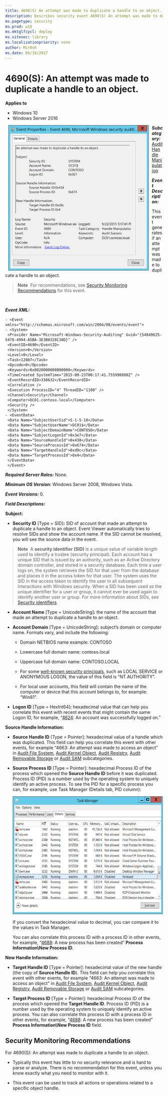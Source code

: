 ```yaml
---
title: 4690(S) An attempt was made to duplicate a handle to an object. (Windows 10)
description: Describes security event 4690(S) An attempt was made to duplicate a handle to an object.
ms.pagetype: security
ms.prod: w10
ms.mktglfcycl: deploy
ms.sitesec: library
ms.localizationpriority: none
author: Mir0sh
ms.date: 04/19/2017
---
```


# 4690(S): An attempt was made to duplicate a handle to an object.

**Applies to**
-   Windows 10
-   Windows Server 2016


<img src="images/event-4690.png" alt="Event 4690 illustration" width="449" height="463" hspace="10" align="left" />

***Subcategory:***&nbsp;[Audit Handle Manipulation](audit-handle-manipulation.md)

***Event Description:***

This event generates if an attempt was made to duplicate a handle to an object.

> **Note**&nbsp;&nbsp;For recommendations, see [Security Monitoring Recommendations](#security-monitoring-recommendations) for this event.

<br clear="all">

***Event XML:***
```
- <Event xmlns="http://schemas.microsoft.com/win/2004/08/events/event">
- <System>
 <Provider Name="Microsoft-Windows-Security-Auditing" Guid="{54849625-5478-4994-A5BA-3E3B0328C30D}" /> 
 <EventID>4690</EventID> 
 <Version>0</Version> 
 <Level>0</Level> 
 <Task>12807</Task> 
 <Opcode>0</Opcode> 
 <Keywords>0x8020000000000000</Keywords> 
 <TimeCreated SystemTime="2015-09-23T00:17:41.755998800Z" /> 
 <EventRecordID>338632</EventRecordID> 
 <Correlation /> 
 <Execution ProcessID="4" ThreadID="1100" /> 
 <Channel>Security</Channel> 
 <Computer>DC01.contoso.local</Computer> 
 <Security /> 
 </System>
- <EventData>
 <Data Name="SubjectUserSid">S-1-5-18</Data> 
 <Data Name="SubjectUserName">DC01$</Data> 
 <Data Name="SubjectDomainName">CONTOSO</Data> 
 <Data Name="SubjectLogonId">0x3e7</Data> 
 <Data Name="SourceHandleId">0x438</Data> 
 <Data Name="SourceProcessId">0x674</Data> 
 <Data Name="TargetHandleId">0xd9c</Data> 
 <Data Name="TargetProcessId">0x4</Data> 
 </EventData>
 </Event>

```

***Required Server Roles:*** None.

***Minimum OS Version:*** Windows Server 2008, Windows Vista.

***Event Versions:*** 0.

***Field Descriptions:***

**Subject:**

-   **Security ID** \[Type = SID\]**:** SID of account that made an attempt to duplicate a handle to an object. Event Viewer automatically tries to resolve SIDs and show the account name. If the SID cannot be resolved, you will see the source data in the event.

> **Note**&nbsp;&nbsp;A **security identifier (SID)** is a unique value of variable length used to identify a trustee (security principal). Each account has a unique SID that is issued by an authority, such as an Active Directory domain controller, and stored in a security database. Each time a user logs on, the system retrieves the SID for that user from the database and places it in the access token for that user. The system uses the SID in the access token to identify the user in all subsequent interactions with Windows security. When a SID has been used as the unique identifier for a user or group, it cannot ever be used again to identify another user or group. For more information about SIDs, see [Security identifiers](/windows/access-protection/access-control/security-identifiers).

-   **Account Name** \[Type = UnicodeString\]**:** the name of the account that made an attempt to duplicate a handle to an object.

-   **Account Domain** \[Type = UnicodeString\]**:** subject’s domain or computer name. Formats vary, and include the following:

    -   Domain NETBIOS name example: CONTOSO

    -   Lowercase full domain name: contoso.local

    -   Uppercase full domain name: CONTOSO.LOCAL

    -   For some [well-known security principals](https://support.microsoft.com/en-us/kb/243330), such as LOCAL SERVICE or ANONYMOUS LOGON, the value of this field is “NT AUTHORITY”.

    -   For local user accounts, this field will contain the name of the computer or device that this account belongs to, for example: “Win81”.

-   **Logon ID** \[Type = HexInt64\]**:** hexadecimal value that can help you correlate this event with recent events that might contain the same Logon ID, for example, “[4624](event-4624.md): An account was successfully logged on.”

**Source Handle Information:**

-   **Source Handle ID** \[Type = Pointer\]: hexadecimal value of a handle which was duplicated. This field can help you correlate this event with other events, for example “4663: An attempt was made to access an object” in [Audit File System](audit-file-system.md), [Audit Kernel Object](audit-kernel-object.md), [Audit Registry](audit-registry.md), [Audit Removable Storage](audit-removable-storage.md) or [Audit SAM](audit-sam.md) subcategories.

-   **Source Process ID** \[Type = Pointer\]: hexadecimal Process ID of the process which opened the **Source Handle ID** before it was duplicated. Process ID (PID) is a number used by the operating system to uniquely identify an active process. To see the PID for a specific process you can, for example, use Task Manager (Details tab, PID column):

    <img src="images/task-manager.png" alt="Task manager illustration" width="585" height="375" />

    If you convert the hexadecimal value to decimal, you can compare it to the values in Task Manager.

    You can also correlate this process ID with a process ID in other events, for example, “[4688](event-4688.md): A new process has been created” **Process Information\\New Process ID**.

**New Handle Information:**

-   **Target Handle ID** \[Type = Pointer\]: hexadecimal value of the new handle (the copy of **Source Handle ID**). This field can help you correlate this event with other events, for example “4663: An attempt was made to access an object” in [Audit File System](audit-file-system.md), [Audit Kernel Object](audit-kernel-object.md), [Audit Registry](audit-registry.md), [Audit Removable Storage](audit-removable-storage.md) or [Audit SAM](audit-sam.md) subcategories.

-   **Target Process ID** \[Type = Pointer\]: hexadecimal Process ID of the process which opened the **Target Handle ID**. Process ID (PID) is a number used by the operating system to uniquely identify an active process. You can also correlate this process ID with a process ID in other events, for example, “[4688](event-4688.md): A new process has been created” **Process Information\\New Process ID** field.

## Security Monitoring Recommendations

For 4690(S): An attempt was made to duplicate a handle to an object.

-   Typically this event has little to no security relevance and is hard to parse or analyze. There is no recommendation for this event, unless you know exactly what you need to monitor with it.

-   This event can be used to track all actions or operations related to a specific object handle.

